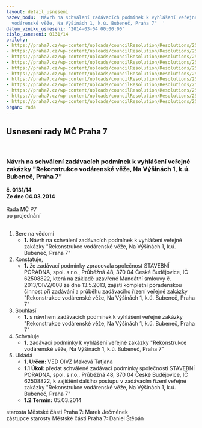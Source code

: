 ```yaml
---
layout: detail_usneseni
nazev_bodu: 'Návrh na schválení zadávacích podmínek k vyhlášení veřejné zakázky "Rekonstrukce
  vodárenské věže, Na Výšinách 1, k.ú. Bubeneč, Praha 7"  '
datum_vzniku_usneseni: '2014-03-04 00:00:00'
cislo_usneseni: 0131/14
prilohy:
- https://praha7.cz/wp-content/uploads/councilResolution/Resolutions/25250/10-14-1._kvalifikacni_dokumentace_praha7_vodaresnska_vez.pdf
- https://praha7.cz/wp-content/uploads/councilResolution/Resolutions/25250/10-14-p1_kryci_praha7_vodarenska_vez.doc
- https://praha7.cz/wp-content/uploads/councilResolution/Resolutions/25250/10-14-p2_reference_praha7_vodarenska_vez.doc
- https://praha7.cz/wp-content/uploads/councilResolution/Resolutions/25250/10-14-2.vyzva_praha7_vodarenska_vez.pdf
- https://praha7.cz/wp-content/uploads/councilResolution/Resolutions/25250/10-14-3.zaddok_praha7_vodarenska_vez.pdf
- https://praha7.cz/wp-content/uploads/councilResolution/Resolutions/25250/10-14-p1__kryci_praha7_vodarenska_vez.doc
- https://praha7.cz/wp-content/uploads/councilResolution/Resolutions/25250/10-14-p2_sod_praha7_vodarenska_vez.doc
- https://praha7.cz/wp-content/uploads/councilResolution/Resolutions/25250/10-14-p3_cena_praha7_vodarenska_vez.xls
- https://praha7.cz/wp-content/uploads/councilResolution/Resolutions/25250/10-14-p4_subdod_praha7_vodarenska_vez.doc
- https://praha7.cz/wp-content/uploads/councilResolution/Resolutions/25250/10-14-5._plna_moc_priloha_sod.doc
- https://praha7.cz/wp-content/uploads/councilResolution/Resolutions/25250/10-14-4._oduvodneni_zakazky.pdf
organ: rada
---
```

<div id="ucUsn_pList" class="usn">
	<span><h2>Usnesení rady MČ Praha 7 </h2>
<br></span><div class="standBody">
<span><h3>Návrh na schválení zadávacích podmínek k vyhlášení veřejné zakázky "Rekonstrukce vodárenské věže, Na Výšinách 1, k.ú. Bubeneč, Praha 7"  </h3></span><div class="center">
		<strong>č. 0131/14</strong><br>
	</div>
<div class="center">
		<strong>Ze dne 04.03.2014</strong><br><br>
	</div>Rada MČ P7<br> po projednání<br><br><ol>
<li>Bere na vědomí<ul><li>
<strong>1.</strong> Návrh na schválení zadávacích podmínek k vyhlášení veřejné zakázky "Rekonstrukce vodárenské věže, Na Výšinách 1, k.ú. Bubeneč, Praha 7"  </li></ul>
</li>
<li>Konstatuje,<ul><li>
<strong>1.</strong> že zadávací podmínky zpracovala společnost STAVEBNÍ PORADNA,  spol. s r.o., Průběžná 48, 370 04 České Budějovice, IČ 62508822, která na základě uzavřené Mandátní smlouvy č. 2013/OIVZ/008 ze dne 13.5.2013,  zajistí kompletní poradenskou činnost při zadávání a průběhu zadávacího řízení veřejné zakázky "Rekonstrukce vodárenské věže, Na Výšinách 1, k.ú. Bubeneč, Praha 7"</li></ul>
</li>
<li>Souhlasí<ul><li>
<strong>1.</strong> s návrhem zadávacích podmínek k vyhlášení veřejné zakázky "Rekonstrukce vodárenské věže, Na Výšinách 1, k.ú. Bubeneč, Praha 7"</li></ul>
</li>
<li>Schvaluje<ul><li>
<strong>1.</strong> zadávací podmínky k vyhlášení veřejné zakázky "Rekonstrukce vodárenské věže, Na Výšinách 1, k.ú. Bubeneč, Praha 7"</li></ul>
</li>
<li>Ukládá<ul>
<li>
<strong>1. Určen: </strong>VED OIVZ Maková Taťjana</li>
<li>
<strong>1.1 Úkol: </strong>předat schválené zadávací podmínky společnosti STAVEBNÍ PORADNA, spol. s r.o., Průběžná 48, 370 04 České Budějovice, IČ 62508822, k zajištění dalšího postupu v zadávacím řízení veřejné zakázky "Rekonstrukce vodárenské věže, Na Výšinách 1, k.ú. Bubeneč, Praha 7"</li>
<li>
<strong>1.2 Termín: </strong>05.03.2014</li>
</ul>
</li>
</ol>starosta Městské části Praha 7: Marek Ječmének<br>zástupce starosty Městské části Praha 7: Daniel Štěpán 
</div>
</div>